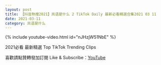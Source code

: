 ```yaml
---
layout: post
title: 【抖音熱搜2021】岚语是什么 2 TikTok Daily 最新必看精選合集2021 03 11
date: 2021-03-11
category: 岚语是什么
---
```


{% include youtube-video.html id="nJHzjW51NbE" %}

2021必看 最新精選 Top TikTok Trending Clips

喜歡請點贊轉發加訂閱 Like & Subscribe：[YouTube](https://www.youtube.com/channel/UCAoR7VcanIPd04uEq_GIylA/videos)

